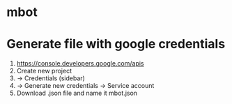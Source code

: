 # mbot

# Generate file with google credentials
1. https://console.developers.google.com/apis
2. Create new project
3. -> Credentials (sidebar)
4. -> Generate new credentials -> Service account
5. Download .json file and name it mbot.json